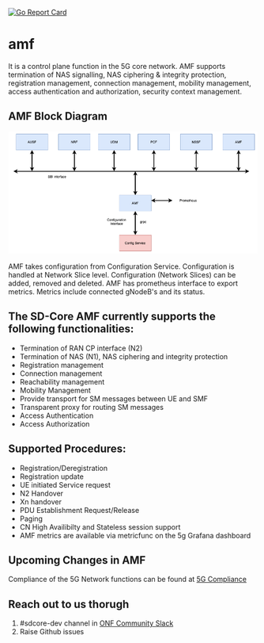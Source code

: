 <!--
SPDX-FileCopyrightText: 2021 Open Networking Foundation <info@opennetworking.org>
Copyright 2019 free5GC.org

SPDX-License-Identifier: Apache-2.0
-->
[![Go Report Card](https://goreportcard.com/badge/github.com/omec-project/amf)](https://goreportcard.com/report/github.com/omec-project/amf)

# amf
It is a control plane function in the 5G core network. AMF supports termination
of NAS signalling, NAS ciphering & integrity protection, registration
management, connection management, mobility management, access authentication
and authorization, security context management.

## AMF Block Diagram
![AMF Block Diagram](/docs/images/README-AMF.png)

AMF takes configuration from Configuration Service. Configuration is handled at
Network Slice level. Configuration (Network Slices) can be added, removed and
deleted. AMF has prometheus interface to export metrics. Metrics include
connected gNodeB's and its status.

## The SD-Core AMF currently supports the following functionalities:
- Termination of RAN CP interface (N2)
- Termination of NAS (N1), NAS ciphering and integrity protection
- Registration management
- Connection management
- Reachability management
- Mobility Management
- Provide transport for SM messages between UE and SMF
- Transparent proxy for routing SM messages
- Access Authentication
- Access Authorization

## Supported Procedures:
- Registration/Deregistration
- Registration update
- UE initiated Service request
- N2 Handover
- Xn handover
- PDU Establishment Request/Release
- Paging
- CN High Availibilty and Stateless session support
- AMF metrics are available via metricfunc on the 5g Grafana dashboard

## Upcoming Changes in AMF



Compliance of the 5G Network functions can be found at [5G Compliance](https://docs.sd-core.opennetworking.org/master/overview/3gpp-compliance-5g.html)

## Reach out to us thorugh

1. #sdcore-dev channel in [ONF Community Slack](https://onf-community.slack.com/)
2. Raise Github issues
